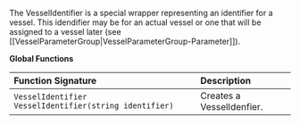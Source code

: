 The VesselIdentifier is a special wrapper representing an identifier for a vessel.  This idendifier may be for an actual vessel or one that will be assigned to a vessel later (see [[VesselParameterGroup|VesselParameterGroup-Parameter]]).

**Global Functions**

| Function Signature| Description |
| :--- | :--- |
| `VesselIdentifier VesselIdentifier(string identifier)` | Creates a VesselIdenfier. |
